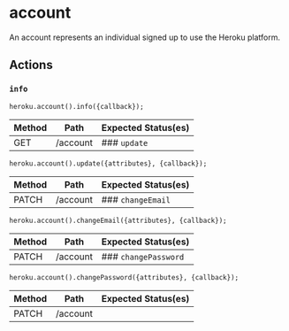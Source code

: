 # account

An account represents an individual signed up to use the Heroku platform.

## Actions

### `info`

`heroku.account().info({callback});`

Method | Path | Expected Status(es)
--- | --- | ---
GET | /account | ### `update`

`heroku.account().update({attributes}, {callback});`

Method | Path | Expected Status(es)
--- | --- | ---
PATCH | /account | ### `changeEmail`

`heroku.account().changeEmail({attributes}, {callback});`

Method | Path | Expected Status(es)
--- | --- | ---
PATCH | /account | ### `changePassword`

`heroku.account().changePassword({attributes}, {callback});`

Method | Path | Expected Status(es)
--- | --- | ---
PATCH | /account | 